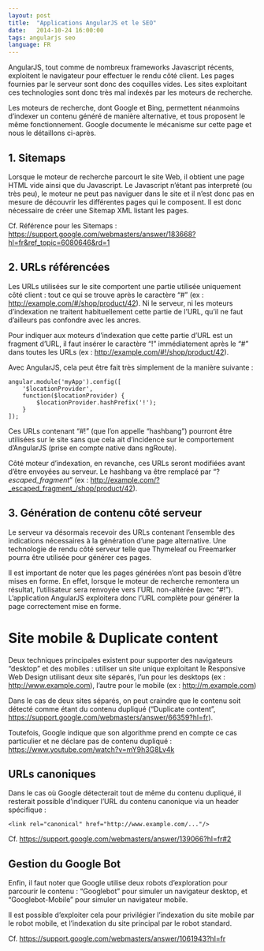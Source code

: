```yaml
---
layout: post
title:  "Applications AngularJS et le SEO"
date:   2014-10-24 16:00:00
tags: angularjs seo
language: FR
---
```

AngularJS, tout comme de nombreux frameworks Javascript récents, exploitent le navigateur pour effectuer le rendu côté client. Les pages fournies par le serveur sont donc des coquilles vides. Les sites exploitant ces technologies sont donc très mal indexés par les moteurs de recherche.

Les moteurs de recherche, dont Google et Bing, permettent néanmoins d’indexer un contenu généré de manière alternative, et tous proposent le même fonctionnement. Google documente le mécanisme sur cette page et nous le détaillons ci-après.

## 1. Sitemaps

Lorsque le moteur de recherche parcourt le site Web, il obtient une page HTML vide ainsi que du Javascript. Le Javascript n’étant pas interpreté (ou très peu), le moteur ne peut pas naviguer dans le site et il n’est donc pas en mesure de découvrir les différentes pages qui le composent. Il est donc nécessaire de créer une Sitemap XML listant les pages.

Cf. Référence pour les Sitemaps : <https://support.google.com/webmasters/answer/183668?hl=fr&ref_topic=6080646&rd=1>

## 2. URLs référencées

Les URLs utilisées sur le site comportent une partie utilisée uniquement côté client : tout ce qui se trouve après le caractère “#” (ex : http://example.com/#/shop/product/42). Ni le serveur, ni les moteurs d’indexation ne traitent habituellement cette partie de l’URL, qu’il ne faut d’ailleurs pas confondre avec les ancres.

Pour indiquer aux moteurs d’indexation que cette partie d’URL est un fragment d’URL, il faut insérer le caractère “!” immédiatement après le “#” dans toutes les URLs (ex : http://example.com/#!/shop/product/42).

Avec AngularJS, cela peut être fait très simplement de la manière suivante :

    angular.module('myApp').config([  
        '$locationProvider',
        function($locationProvider) {
            $locationProvider.hashPrefix('!');
        }
    ]);

Ces URLs contenant “#!” (que l’on appelle “hashbang”) pourront être utilisées sur le site sans que cela ait d’incidence sur le comportement d’AngularJS (prise en compte native dans ngRoute).

Côté moteur d’indexation, en revanche, ces URLs seront modifiées avant d’être envoyées au serveur. Le hashbang va être remplacé par “?_escaped_fragment_” (ex : http://example.com/?_escaped_fragment_/shop/product/42).

## 3. Génération de contenu côté serveur

Le serveur va désormais recevoir des URLs contenant l’ensemble des indications nécessaires à la génération d’une page alternative. Une technologie de rendu côté serveur telle que Thymeleaf ou Freemarker pourra être utilisée pour générer ces pages.

Il est important de noter que les pages générées n’ont pas besoin d’être mises en forme. En effet, lorsque le moteur de recherche remontera un résultat, l’utilisateur sera renvoyée vers l’URL non-altérée (avec “#!”). L’application AngularJS exploitera donc l’URL complète pour générer la page correctement mise en forme.

# Site mobile & Duplicate content

Deux techniques principales existent pour supporter des navigateurs “desktop” et des mobiles :
utiliser un site unique exploitant le Responsive Web Design
utilisant deux site séparés, l’un pour les desktops (ex : http://www.example.com), l’autre pour le mobile (ex : http://m.example.com)

Dans le cas de deux sites séparés, on peut craindre que le contenu soit détecté comme étant du contenu dupliqué (“Duplicate content”, https://support.google.com/webmasters/answer/66359?hl=fr).

Toutefois, Google indique que son algorithme prend en compte ce cas particulier et ne déclare pas de contenu dupliqué : https://www.youtube.com/watch?v=mY9h3G8Lv4k

## URLs canoniques

Dans le cas où Google détecterait tout de même du contenu dupliqué, il resterait possible d’indiquer l’URL du contenu canonique via un header spécifique :

    <link rel="canonical" href="http://www.example.com/..."/>

Cf. https://support.google.com/webmasters/answer/139066?hl=fr#2

## Gestion du Google Bot

Enfin, il faut noter que Google utilise deux robots d’exploration pour parcourir le contenu : “Googlebot” pour simuler un navigateur desktop, et “Googlebot-Mobile” pour simuler un navigateur mobile.

Il est possible d’exploiter cela pour privilégier l’indexation du site mobile par le robot mobile, et l’indexation du site principal par le robot standard.

Cf. https://support.google.com/webmasters/answer/1061943?hl=fr
